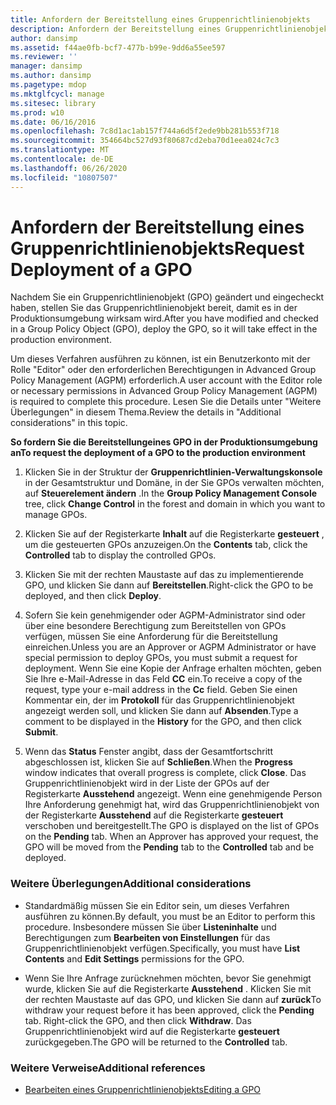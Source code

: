 ```yaml
---
title: Anfordern der Bereitstellung eines Gruppenrichtlinienobjekts
description: Anfordern der Bereitstellung eines Gruppenrichtlinienobjekts
author: dansimp
ms.assetid: f44ae0fb-bcf7-477b-b99e-9dd6a55ee597
ms.reviewer: ''
manager: dansimp
ms.author: dansimp
ms.pagetype: mdop
ms.mktglfcycl: manage
ms.sitesec: library
ms.prod: w10
ms.date: 06/16/2016
ms.openlocfilehash: 7c8d1ac1ab157f744a6d5f2ede9bb281b553f718
ms.sourcegitcommit: 354664bc527d93f80687cd2eba70d1eea024c7c3
ms.translationtype: MT
ms.contentlocale: de-DE
ms.lasthandoff: 06/26/2020
ms.locfileid: "10807507"
---
```

# <span data-ttu-id="fd13c-103">Anfordern der Bereitstellung eines Gruppenrichtlinienobjekts</span><span class="sxs-lookup"><span data-stu-id="fd13c-103">Request Deployment of a GPO</span></span>


<span data-ttu-id="fd13c-104">Nachdem Sie ein Gruppenrichtlinienobjekt (GPO) geändert und eingecheckt haben, stellen Sie das Gruppenrichtlinienobjekt bereit, damit es in der Produktionsumgebung wirksam wird.</span><span class="sxs-lookup"><span data-stu-id="fd13c-104">After you have modified and checked in a Group Policy Object (GPO), deploy the GPO, so it will take effect in the production environment.</span></span>

<span data-ttu-id="fd13c-105">Um dieses Verfahren ausführen zu können, ist ein Benutzerkonto mit der Rolle "Editor" oder den erforderlichen Berechtigungen in Advanced Group Policy Management (AGPM) erforderlich.</span><span class="sxs-lookup"><span data-stu-id="fd13c-105">A user account with the Editor role or necessary permissions in Advanced Group Policy Management (AGPM) is required to complete this procedure.</span></span> <span data-ttu-id="fd13c-106">Lesen Sie die Details unter "Weitere Überlegungen" in diesem Thema.</span><span class="sxs-lookup"><span data-stu-id="fd13c-106">Review the details in "Additional considerations" in this topic.</span></span>

**<span data-ttu-id="fd13c-107">So fordern Sie die Bereitstellungeines GPO in der Produktionsumgebung an</span><span class="sxs-lookup"><span data-stu-id="fd13c-107">To request the deployment of a GPO to the production environment</span></span>**

1.  <span data-ttu-id="fd13c-108">Klicken Sie in der Struktur der **Gruppenrichtlinien-Verwaltungskonsole** in der Gesamtstruktur und Domäne, in der Sie GPOs verwalten möchten, auf **Steuerelement ändern** .</span><span class="sxs-lookup"><span data-stu-id="fd13c-108">In the **Group Policy Management Console** tree, click **Change Control** in the forest and domain in which you want to manage GPOs.</span></span>

2.  <span data-ttu-id="fd13c-109">Klicken Sie auf der Registerkarte **Inhalt** auf die Registerkarte **gesteuert** , um die gesteuerten GPOs anzuzeigen.</span><span class="sxs-lookup"><span data-stu-id="fd13c-109">On the **Contents** tab, click the **Controlled** tab to display the controlled GPOs.</span></span>

3.  <span data-ttu-id="fd13c-110">Klicken Sie mit der rechten Maustaste auf das zu implementierende GPO, und klicken Sie dann auf **Bereitstellen**.</span><span class="sxs-lookup"><span data-stu-id="fd13c-110">Right-click the GPO to be deployed, and then click **Deploy**.</span></span>

4.  <span data-ttu-id="fd13c-111">Sofern Sie kein genehmigender oder AGPM-Administrator sind oder über eine besondere Berechtigung zum Bereitstellen von GPOs verfügen, müssen Sie eine Anforderung für die Bereitstellung einreichen.</span><span class="sxs-lookup"><span data-stu-id="fd13c-111">Unless you are an Approver or AGPM Administrator or have special permission to deploy GPOs, you must submit a request for deployment.</span></span> <span data-ttu-id="fd13c-112">Wenn Sie eine Kopie der Anfrage erhalten möchten, geben Sie Ihre e-Mail-Adresse in das Feld **CC** ein.</span><span class="sxs-lookup"><span data-stu-id="fd13c-112">To receive a copy of the request, type your e-mail address in the **Cc** field.</span></span> <span data-ttu-id="fd13c-113">Geben Sie einen Kommentar ein, der im **Protokoll** für das Gruppenrichtlinienobjekt angezeigt werden soll, und klicken Sie dann auf **Absenden**.</span><span class="sxs-lookup"><span data-stu-id="fd13c-113">Type a comment to be displayed in the **History** for the GPO, and then click **Submit**.</span></span>

5.  <span data-ttu-id="fd13c-114">Wenn das **Status** Fenster angibt, dass der Gesamtfortschritt abgeschlossen ist, klicken Sie auf **Schließen**.</span><span class="sxs-lookup"><span data-stu-id="fd13c-114">When the **Progress** window indicates that overall progress is complete, click **Close**.</span></span> <span data-ttu-id="fd13c-115">Das Gruppenrichtlinienobjekt wird in der Liste der GPOs auf der Registerkarte **Ausstehend** angezeigt. Wenn eine genehmigende Person Ihre Anforderung genehmigt hat, wird das Gruppenrichtlinienobjekt von der Registerkarte **Ausstehend** auf die Registerkarte **gesteuert** verschoben und bereitgestellt.</span><span class="sxs-lookup"><span data-stu-id="fd13c-115">The GPO is displayed on the list of GPOs on the **Pending** tab. When an Approver has approved your request, the GPO will be moved from the **Pending** tab to the **Controlled** tab and be deployed.</span></span>

### <span data-ttu-id="fd13c-116">Weitere Überlegungen</span><span class="sxs-lookup"><span data-stu-id="fd13c-116">Additional considerations</span></span>

-   <span data-ttu-id="fd13c-117">Standardmäßig müssen Sie ein Editor sein, um dieses Verfahren ausführen zu können.</span><span class="sxs-lookup"><span data-stu-id="fd13c-117">By default, you must be an Editor to perform this procedure.</span></span> <span data-ttu-id="fd13c-118">Insbesondere müssen Sie über **Listeninhalte** und Berechtigungen zum **Bearbeiten von Einstellungen** für das Gruppenrichtlinienobjekt verfügen.</span><span class="sxs-lookup"><span data-stu-id="fd13c-118">Specifically, you must have **List Contents** and **Edit Settings** permissions for the GPO.</span></span>

-   <span data-ttu-id="fd13c-119">Wenn Sie Ihre Anfrage zurücknehmen möchten, bevor Sie genehmigt wurde, klicken Sie auf die Registerkarte **Ausstehend** . Klicken Sie mit der rechten Maustaste auf das GPO, und klicken Sie dann auf **zurück**</span><span class="sxs-lookup"><span data-stu-id="fd13c-119">To withdraw your request before it has been approved, click the **Pending** tab. Right-click the GPO, and then click **Withdraw**.</span></span> <span data-ttu-id="fd13c-120">Das Gruppenrichtlinienobjekt wird auf die Registerkarte **gesteuert** zurückgegeben.</span><span class="sxs-lookup"><span data-stu-id="fd13c-120">The GPO will be returned to the **Controlled** tab.</span></span>

### <span data-ttu-id="fd13c-121">Weitere Verweise</span><span class="sxs-lookup"><span data-stu-id="fd13c-121">Additional references</span></span>

-   [<span data-ttu-id="fd13c-122">Bearbeiten eines Gruppenrichtlinienobjekts</span><span class="sxs-lookup"><span data-stu-id="fd13c-122">Editing a GPO</span></span>](editing-a-gpo-agpm30ops.md)

 

 





